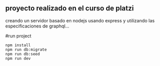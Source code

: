 ## proyecto realizado en el curso de platzi

creando un servidor basado en nodejs usando express y utilizando las especificaciones de graphql...

#run project

````
npm install
npm run db:migrate
npm run db:seed
npm run dev

````